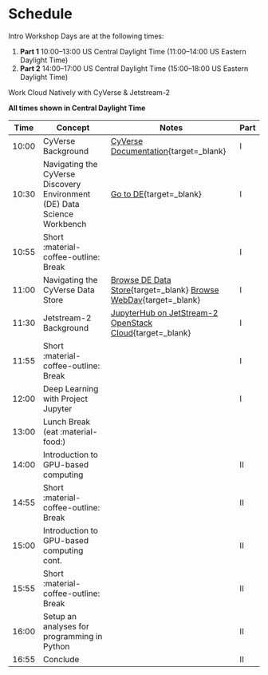 # Schedule

Intro Workshop Days are at the following times:

 1. **Part 1** 10:00–13:00  US Central Daylight Time (11:00–14:00 US Eastern Daylight Time)
 2. **Part 2** 14:00–17:00  US Central Daylight Time (15:00–18:00 US Eastern Daylight Time)

Work Cloud Natively with CyVerse & Jetstream-2

**All times shown in Central Daylight Time**

| Time | Concept | Notes | Part |
|------|---------|-------|------|
| 10:00 | CyVerse Background | [CyVerse Documentation](https://learning.cyverse.org){target=_blank} | I |
| 10:30 | Navigating the CyVerse Discovery Environment (DE) Data Science Workbench | [Go to DE](https://de.cyverse.org){target=_blank} | I |
| 10:55 | Short :material-coffee-outline: Break | | I |
| 11:00 | Navigating the CyVerse Data Store | [Browse DE Data Store](https://de.cyverse.org/data){target=_blank} [ Browse WebDav](https://data.cyverse.org){target=_blank} | I |
| 11:30 | Jetstream-2 Background | [JupyterHub on JetStream-2 OpenStack Cloud](../cloud/js2.md){target=_blank} | I |
| 11:55 | Short :material-coffee-outline: Break | | I |
| 12:00 | Deep Learning with Project Jupyter | | I |
| 13:00 | Lunch Break (eat :material-food:) | | |
| 14:00 | Introduction to GPU-based computing | | II |
| 14:55 | Short :material-coffee-outline: Break | | II |
| 15:00 | Introduction to GPU-based computing cont. | | II |
| 15:55 | Short :material-coffee-outline: Break | | II |
| 16:00 | Setup an analyses for programming in Python | | II |
| 16:55 | Conclude | | II |
